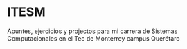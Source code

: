 # ITESM
Apuntes, ejercicios y projectos para mi carrera de Sistemas Computacionales en el Tec de Monterrey campus Querétaro
